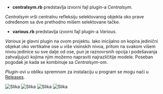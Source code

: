 * **centralsym.rb** predstavlja izvorni fajl plugin-a *Centralsym*.

*Centralsym* vrši centralnu refleksiju selektovanog objekta oko prave određenom sa dve prethodno mišem selektovane tačke.

* **various.rb** predstavlja izvorni fajl plugin-a *Various*.

*Various* je glavni plugin na ovom projektu. Iako inicijalno on kopira jedinični objekat oko vertikalne ose u više visinskih nivoa, pritom na svakom višem nivou jedinice su sve dalje od ose, pun je raznovrsnih opcija i podešavanja zahvaljujući kojima njim možemo napraviti najrazličitije modele. Poseban pogodak je kada se kombinuje sa *Centralsym*-om.

*Plugin*-ovi u obliku spremnom za instalaciju u program se mogu naći u [Releases](https://github.com/matf-pp2019/safir/tree/master/Releases).

![Slika](https://github.com/matf-pp2019/safir/blob/master/Code/Sketchup-Plugins/Transformations/side/images/various_primena_3.png)
![Slika](https://github.com/matf-pp2019/safir/blob/master/Code/Sketchup-Plugins/Transformations/side/images/various_primena_1.rb.png)
![Slika](https://github.com/matf-pp2019/safir/blob/master/Code/Sketchup-Plugins/Transformations/side/images/various_primena_2.png)
![Slika](https://github.com/matf-pp2019/safir/blob/master/Code/Sketchup-Plugins/Transformations/side/images/various_primena_4.png)

